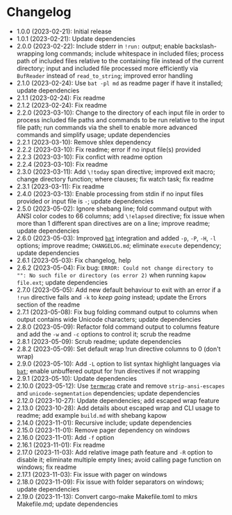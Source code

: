 # Changelog

* 1.0.0 (2023-02-21): Initial release
* 1.0.1 (2023-02-21): Update dependencies
* 2.0.0 (2023-02-22): Include stderr in `!run:` output;
  enable backslash-wrapping long commands;
  include whitespace in included files;
  process path of included files relative to the containing file instead of the
  current directory; input and included file processed more efficiently via
  `BufReader` instead of `read_to_string`; improved error handling
* 2.1.0 (2023-02-24): Use `bat -pl md` as readme pager if have it installed;
  update dependencies
* 2.1.1 (2023-02-24): Fix readme
* 2.1.2 (2023-02-24): Fix readme
* 2.2.0 (2023-03-10): Change to the directory of each input file in order to
  process included file paths and commands to be run relative to the input file
  path; run commands via the shell to enable more advanced commands and simplify
  usage; update dependencies
* 2.2.1 (2023-03-10): Remove shlex dependency
* 2.2.2 (2023-03-10): Fix readme; error if no input file(s) provided
* 2.2.3 (2023-03-10): Fix confict with readme option
* 2.2.4 (2023-03-10): Fix readme
* 2.3.0 (2023-03-11): Add `\!today` span directive; improved exit macro; change
  directory function; where clauses; fix watch task; fix readme
* 2.3.1 (2023-03-11): Fix readme
* 2.4.0 (2023-03-13): Enable processing from stdin if no input files provided or
  input file is `-`; update dependencies
* 2.5.0 (2023-05-02): Ignore shebang line; fold command output with ANSI color
  codes to 66 columns; add `\!elapsed` directive; fix issue when more than 1
  different span directives are on a line; improve readme; update dependencies
* 2.6.0 (2023-05-03): Improved [`bat`] integration and added `-p`, `-P`, `-H`,
  `-l` options; improve readme; `CHANGELOG.md`; eliminate `execute`
  dependency; update dependencies
* 2.6.1 (2023-05-03): Fix changelog, help
* 2.6.2 (2023-05-04): Fix bug: `ERROR: Could not change directory to "": No such
  file or directory (os error 2)` when running `kapow file.ext`; update
  dependencies
* 2.7.0 (2023-05-05): Add new default behaviour to exit with an error if a
  `!run` directive fails and `-k` to *keep going* instead; update the Errors
  section of the readme
* 2.7.1 (2023-05-08): Fix bug folding command output to columns when output
  contains wide Unicode characters; update dependencies
* 2.8.0 (2023-05-09): Refactor fold command output to columns feature and add
  the `-w` and `-c` options to control it; scrub the readme
* 2.8.1 (2023-05-09): Scrub readme; update dependencies
* 2.8.2 (2023-05-09): Set default wrap !run directive columns to 0 (don't wrap)
* 2.9.0 (2023-05-10): Add `-L` option to list syntax highlight languages via
  [`bat`]; enable unbuffered output for !run directives if not wrapping
* 2.9.1 (2023-05-10): Update dependencies
* 2.10.0 (2023-05-12): Use [`termwrap`] crate and remove `strip-ansi-escapes`
  and `unicode-segmentation` dependencies; update dependencies
* 2.12.0 (2023-10-27): Update dependencies; add escaped wrap feature
* 2.13.0 (2023-10-28): Add details about escaped wrap and CLI usage to readme;
  add example `build.md` with shebang kapow
* 2.14.0 (2023-11-01): Recursive include; update dependencies
* 2.15.0 (2023-11-01): Remove pager dependency on windows
* 2.16.0 (2023-11-01): Add `-f` option
* 2.16.1 (2023-11-01): Fix readme
* 2.17.0 (2023-11-03): Add relative image path feature and `-R` option to
  disable it; eliminate multiple empty lines; avoid calling page function on
  windows; fix readme
* 2.17.1 (2023-11-03): Fix issue with pager on windows
* 2.18.0 (2023-11-09): Fix issue with folder separators on windows;
  update dependencies
* 2.19.0 (2023-11-13): Convert cargo-make Makefile.toml to mkrs Makefile.md;
  update dependencies

[`bat`]: https://crates.io/crates/bat
[`termwrap`]: https://crates.io/crates/termwrap

